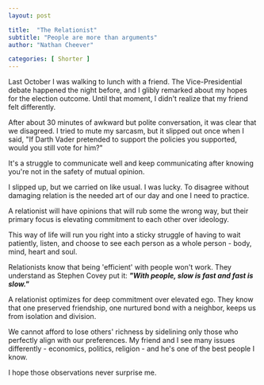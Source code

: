 ```yaml
---
layout: post

title:  "The Relationist"
subtitle: "People are more than arguments"
author: "Nathan Cheever"

categories: [ Shorter ]
---
```

Last October I was walking to lunch with a friend. The Vice-Presidential debate happened the night before, and I glibly remarked about my hopes for the election outcome. Until that moment, I didn't realize that my friend felt differently. 

After about 30 minutes of awkward but polite conversation, it was clear that we disagreed. I tried to mute my sarcasm, but it slipped out once when I said, "If Darth Vader pretended to support the policies you supported, would you still vote for him?"

It's a struggle to communicate well and keep communicating after knowing you're not in the safety of mutual opinion.

I slipped up, but we carried on like usual. I was lucky. To disagree without damaging relation is the needed art of our day and one I need to practice.

A relationist will have opinions that will rub some the wrong way, but their primary focus is elevating commitment to each other over ideology. 

This way of life will run you right into a sticky struggle of having to wait patiently, listen, and choose to see each person as a whole person - body, mind, heart and soul. 

Relationists know that being 'efficient' with people won't work. They understand as Stephen Covey put it: 
_**"With people, slow is fast and fast is slow."**_

A relationist optimizes for deep commitment over elevated ego. They know that one preserved friendship, one nurtured bond with a neighbor, keeps us from isolation and division. 

We cannot afford to lose others' richness by sidelining only those who perfectly align with our preferences.
My friend and I see many issues differently - economics, politics, religion - and he's one of the best people I know.  

I hope those observations never surprise me. 
